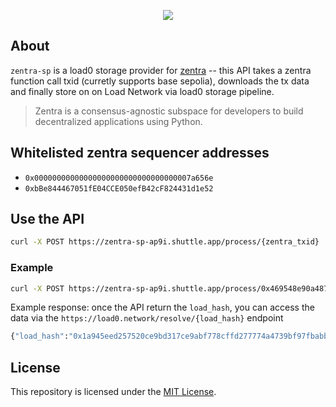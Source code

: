 <p align="center">
  <a href="https://load.network">
    <img src="https://gateway.load.rs/bundle/0x83cf4417880af0d2df56ce04ecfc108ea4ee940e8fb81400e31ab81571e28d21/0">
  </a>
</p>


## About

`zentra-sp` is a load0 storage provider for [zentra](https://zentra.dev) -- this API takes a zentra function call txid (curretly supports base sepolia), downloads the tx data and finally store on on Load Network via load0 storage pipeline.

> Zentra is a consensus-agnostic subspace for developers to build decentralized applications using Python.

## Whitelisted zentra sequencer addresses

* `0x00000000000000000000000000000000007a656e`
* `0xbBe844467051fE04CCE050efB42cF824431d1e52`

## Use the API

```bash
curl -X POST https://zentra-sp-ap9i.shuttle.app/process/{zentra_txid}
```

### Example

```bash
curl -X POST https://zentra-sp-ap9i.shuttle.app/process/0x469548e90a48718d2f4aacf8d4d7b4e6c66563b83fdd6bd193927321d7816355
```

Example response: once the API return the `load_hash`, you can access the data via the `https://load0.network/resolve/{load_hash}` endpoint

```bash
{"load_hash":"0x1a945eed257520ce9bd317ce9abf778cffd277774a4739bf97fbabb0ba940183"}
```

## License
This repository is licensed under the [MIT License](./LICENSE).